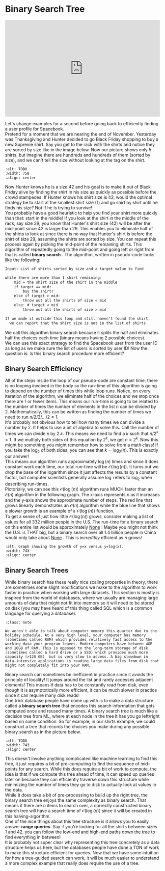 # Binary Search Tree

<div style="position: relative; padding-bottom: 62.5%; height: 0;">
    <iframe src="https://www.loom.com/embed/6d28bc8a8e144f678d2050809c635a53?sharedAppSource=personal_library" frameborder="0" webkitallowfullscreen mozallowfullscreen allowfullscreen style="position: absolute; top: 0; left: 0; width: 100%; height: 100%;"></iframe>
</div>

Let's change examples for a second before going back to efficiently finding a user profile for Spacebook.  
Pretend for a moment that we are nearing the end of November. Yesterday was Thanksgiving and Hunter decided to go Black Friday shopping to buy a new Supreme shirt. Say you get to the rack with the shirts and notice they are sorted by size like in the image below. Now our picture shows only 5 shirts, but imagine there are hundreds and hundreds of them (sorted by size), and we can't tell the size without looking at the tag on the shirt.  
```{image} https://static.us.edusercontent.com/files/EouGF8qXh04noUc34uA99dPh
:alt: TODO
:width: 758
:align: center
```

Now Hunter knows he is a size 42 and his goal is to make it out of Black Friday alive by finding the shirt in his size as quickly as possible before the crowd stampedes. If Hunter knows his shirt size is 42, would the optimal strategy be to start at the smallest shirt size (1) and go shirt by shirt until he finds his size? Not if he is trying to survive!  
You probably have a good heuristic to help you find your shirt more quickly than that: start in the middle! If you look at the shirt in the middle of the rack, say size 29, you know that Hunter's shirt size (42) will be after the mid-point since 42 is larger than 29. This enables you to eliminate half of the shirts to look at since there is no way that Hunter's shirt is before the shirt of size 29, assuming the shirts are sorted by size. You can repeat this process again by picking the mid-point of the remaining shirts. This algorithm of repeatedly going to the mid-point and going left or right from that is called **binary search** . The algorithm, written in pseudo-code looks like the following:  
```txt
Input: List of shirts sorted by size and a target value to find

while there are more than 1 shirt remaining:
    mid = the shirt size of the shirt in the middle
    if target == mid:
        buy the shirt!
    else if target > mid:
        throw out all the shirts of size < mid
    else: # target < mid
        throw out all the shirts of size > mid

If we made it outside this loop and still haven't found the shirt,
  we can report that the shirt size is not in the list of shirts
```

We call this algorithm binary search because it splits the half and eliminates half the choices each time (binary means having 2 possible choices).  
We can use this exact strategy to find the Spacebook user from the user ID as long as we make sure the list of users is sorted by user ID! Now the question is: Is this binary search procedure more efficient?  
##  Binary Search Efficiency  

All of the steps inside the loop of our pseudo-code are constant time; there is no looping involved in the body so the run-time of this algorithm is going to depend on the number of times this while loop runs. Notice, on every iteration of the algorithm, we eliminate half of the choices and we stop once there are 1 or fewer items. This means our run-time is going to be related to the number of times the number of elements in the list $n$ can be divided by 2. Mathematically, this can be written as finding the number of times we need to run $n / 2 / 2 / ... / 2 = 1$.  
It's probably not obvious how to tell how many times we can divide a number by 2. It helps to use a bit of algebra to solve this. Call the number of times we can divide $n$ by 2 $k$. This means we need to find a $k$ such that $n / 2^k = 1$. If we multiply both sides of this equation by $2^k$, we get $n = 2^k$. Now this might be something you might remember how to solve from a math class! If you take the $\log_2$ of both sides, you can see that $k = \log_2(n)$. This is exactly our answer!  
This means our algorithm runs approximately $\log(n)$ times and since it does constant work each time, our total run-time will be $\mathcal{O}(\log(n))$. It turns out we drop the base of the logarithm since it just affects the results by a constant factor, but computer scientists generally assume $\log$ refers to $\log_2$ when describing run-times.  
Pictorially, we can see this $\mathcal{O}(\log(n))$ algorithm runs MUCH faster than an $\mathcal{O}(n)$ algorithm in the following graph. The x-axis represents $n$ as it increases and the y-axis shows the approximate number of steps. The red line that grows linearly demonstrates an $\mathcal{O}(n)$ algorithm while the blue line that shows a slower growth is an example of a $\mathcal{O}(\log(n))$ function.  
To get a sense of just how little $\mathcal{O}(\log(n))$ grows, consider making a list of values for all 332 million people in the U.S. The run-time for a binary search on this entire list would be approximately [None](https://www.wolframalpha.com/input/?i=log_2%28327+million%29) ! Maybe you might not think the U.S. is THAT big, but a binary search over all 1.4 billion people in China would only take about [None](https://www.wolframalpha.com/input/?i=log_2%281.4+billion%29) . This is *incredibly* efficient as $n$ grows!  
```{image} https://static.us.edusercontent.com/files/w4skGU5XcDJmMi1cZXzxgkoq
:alt: Graph showing the growth of y=x versus y=log(x). 
:width: 743
:align: center
```

##  Binary Search Trees  

While binary search has these really nice scaling properties in theory, there are sometimes some slight modifications we make to the algorithm to work faster in practice when working with large datasets. This section is mostly is inspired from the world of databases, where we usually are managing large amounts of data that might not fit into memory so it will need to be stored on disk (you may have heard of this thing called SQL which is a common language for querying a database).  

```{admonition} Note
:class: note

We weren't able to talk about computer memory this quarter due to the holiday schedule. At a very high level, your computer has memory (sometimes called RAM) which provides relatively fast access to the working data your program leaves. Modern computers have between 4GB and 16GB of RAM. This is opposed to the long-term storage of disk (sometimes called a hard drive or a SSD) which provides much more capacity (>128 GB)  but is very slow to access. A big slowdown in data-intensive applications is reading large data files from disk that might not completely fit into your RAM.

```

Binary search can sometimes be inefficient in practice since it avoids the principle of locality! It jumps around the list and rarely accesses adjacent elements! This means if data has to be constantly read from disk, even though it is asymptotically more efficient, it can be much slower in practice since it can require many disk reads!  
One trick database people have come up with is to make a data structure called a **binary search tree** that encodes this search information that gets computed once and reused many times. A binary search tree is much like a decision tree from ML, where at each node in the tree it has you go left/right based on some condition. So for example, in our shirts example, we could construct a tree that records the choices you make during any possible binary search as in the picture below.  
```{image} https://static.us.edusercontent.com/files/L1acPpljKePoYxYCo2PGaIHB
:alt: TODO
:width: 743
:align: center
```

This doesn't involve anything complicated like machine learning to find this tree, it just requires a bit of pre-computing to find the sequence of mid-points for any search. While this does require a bit of work to compute, the idea is that if we compute this tree ahead of time, it can speed up queries later on because they can efficiently traverse down this structure while minimizing the number of times they go to disk to actually look at values in the data.  
While it does take a bit of pre-processing to build up the right tree, the binary search tree enjoys the same complexity as binary search. That means if there are $n$ items to search over, a correctly constructed binary search tree will have a search time of $\mathcal{O}(\log(n))$ since it will be created in this halving-algorithm.  
One of the nice things about this tree structure is it allows you to easily answer **range queries.** Say if you're looking for all the shirts between sizes 1 and 42, you can follow the low-end and high-end paths down the tree to find everything in between!  
It is probably not super clear why representing this tree concretely as a data structure helps us here, but the databases people have done a TON of work to make this structure efficient for queries. Now that we have some intuition for how a tree-guided search can work, it will be much easier to understand a more complex example that really does require the use of a tree.  
